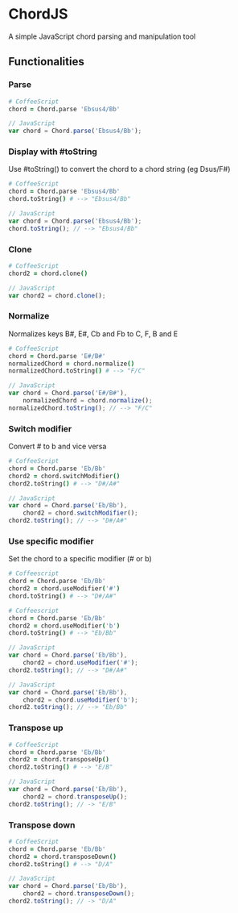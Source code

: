 # ChordJS

A simple JavaScript chord parsing and manipulation tool

## Functionalities

### Parse

```coffeescript
# CoffeeScript
chord = Chord.parse 'Ebsus4/Bb'
```

```javascript
// JavaScript
var chord = Chord.parse('Ebsus4/Bb');
```

### Display with #toString

Use #toString() to convert the chord to a chord string (eg Dsus/F#)

```coffeescript
# CoffeeScript
chord = Chord.parse 'Ebsus4/Bb'
chord.toString() # --> "Ebsus4/Bb"
```

```javascript
// JavaScript
var chord = Chord.parse('Ebsus4/Bb');
chord.toString(); // --> "Ebsus4/Bb"
```

### Clone

```coffeescript
# CoffeeScript
chord2 = chord.clone()
```

```javascript
// JavaScript
var chord2 = chord.clone();
```

### Normalize

Normalizes keys B#, E#, Cb and Fb to C, F, B and E

```coffeescript
# CoffeeScript
chord = Chord.parse 'E#/B#'
normalizedChord = chord.normalize()
normalizedChord.toString() # --> "F/C"
```

```javascript
// JavaScript
var chord = Chord.parse('E#/B#'),
    normalizedChord = chord.normalize();
normalizedChord.toString(); // --> "F/C"
```

### Switch modifier

Convert # to b and vice versa

```coffeescript
# CoffeeScript
chord = Chord.parse 'Eb/Bb'
chord2 = chord.switchModifier()
chord2.toString() # --> "D#/A#"
```

```javascript
// JavaScript
var chord = Chord.parse('Eb/Bb'),
    chord2 = chord.switchModifier();
chord2.toString(); // --> "D#/A#"
```

### Use specific modifier

Set the chord to a specific modifier (# or b)

```coffeescript
# Coffeescript
chord = Chord.parse 'Eb/Bb'
chord2 = chord.useModifier('#')
chord.toString() # --> "D#/A#"
```

```coffeescript
# Coffeescript
chord = Chord.parse 'Eb/Bb'
chord2 = chord.useModifier('b')
chord.toString() # --> "Eb/Bb"
```

```javascript
// JavaScript
var chord = Chord.parse('Eb/Bb'),
    chord2 = chord.useModifier('#');
chord2.toString(); // --> "D#/A#"
```

```javascript
// JavaScript
var chord = Chord.parse('Eb/Bb'),
    chord2 = chord.useModifier('b');
chord2.toString(); // --> "Eb/Bb"
```

### Transpose up

```coffeescript
# CoffeeScript
chord = Chord.parse 'Eb/Bb'
chord2 = chord.transposeUp()
chord2.toString() # --> "E/B"
```

```javascript
// JavaScript
var chord = Chord.parse('Eb/Bb'),
    chord2 = chord.transposeUp();
chord2.toString(); // -> "E/B"
```

### Transpose down

```coffeescript
# CoffeeScript
chord = Chord.parse 'Eb/Bb'
chord2 = chord.transposeDown()
chord2.toString() # --> "D/A"
```

```javascript
// JavaScript
var chord = Chord.parse('Eb/Bb'),
    chord2 = chord.transposeDown();
chord2.toString(); // -> "D/A"
```
